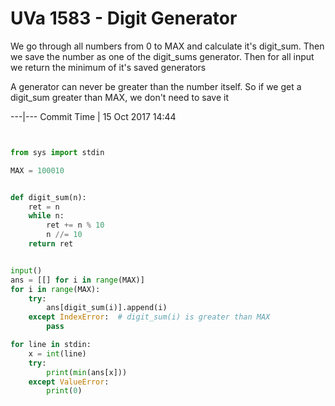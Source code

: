 # UVa 1583 - Digit Generator



We go through all numbers from 0 to MAX and calculate it's digit_sum. Then we save the number as one of the
digit_sums generator. Then for all input we return the minimum of it's saved generators

A generator can never be greater than the number itself. So if we get a digit_sum greater than
MAX, we don't need to save it




---|---
Commit Time | 15 Oct 2017 14:44

```py


from sys import stdin

MAX = 100010


def digit_sum(n):
    ret = n
    while n:
        ret += n % 10
        n //= 10
    return ret


input()
ans = [[] for i in range(MAX)]
for i in range(MAX):
    try:
        ans[digit_sum(i)].append(i)
    except IndexError:  # digit_sum(i) is greater than MAX
        pass

for line in stdin:
    x = int(line)
    try:
        print(min(ans[x]))
    except ValueError:
        print(0)

```
